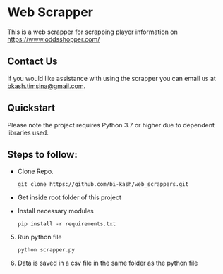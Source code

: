 # Web Scrapper

This is a web scrapper for scrapping player information on https://www.oddsshopper.com/


## Contact Us
 
If you would like assistance with using the scrapper you can email us at bkash.timsina@gmail.com.

## Quickstart

Please note the project requires Python 3.7 or higher due to dependent libraries used.


## Steps to follow:
- Clone Repo. 
 
    ```
    git clone https://github.com/bi-kash/web_scrappers.git
    ```

- Get inside root folder of this project

- Install necessary modules
    ```
    pip install -r requirements.txt
    ```

5. Run python file
    ```
    python scrapper.py
    ```
6. Data is saved in a csv file in the same folder as the python file
